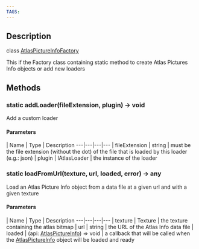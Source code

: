 ```yaml
---
TAGS:
---
```

## Description

class [AtlasPictureInfoFactory](/classes/2.0/AtlasPictureInfoFactory)

This if the Factory class containing static method to create Atlas Pictures Info objects or add new loaders

## Methods

### static addLoader(fileExtension, plugin) &rarr; void

Add a custom loader

#### Parameters
 | Name | Type | Description
---|---|---|---
 | fileExtension | string |  must be the file extension (without the dot) of the file that is loaded by this loader (e.g.: json)
 | plugin | IAtlasLoader |  the instance of the loader
### static loadFromUrl(texture, url, loaded, error) &rarr; any

Load an Atlas Picture Info object from a data file at a given url and with a given texture

#### Parameters
 | Name | Type | Description
---|---|---|---
 | texture | Texture |  the texture containing the atlas bitmap
 | url | string |  the URL of the Atlas Info data file
 | loaded | (api: [AtlasPictureInfo](/classes/2.0/AtlasPictureInfo)) =&gt; void |  a callback that will be called when the [AtlasPictureInfo](/classes/2.0/AtlasPictureInfo) object will be loaded and ready
